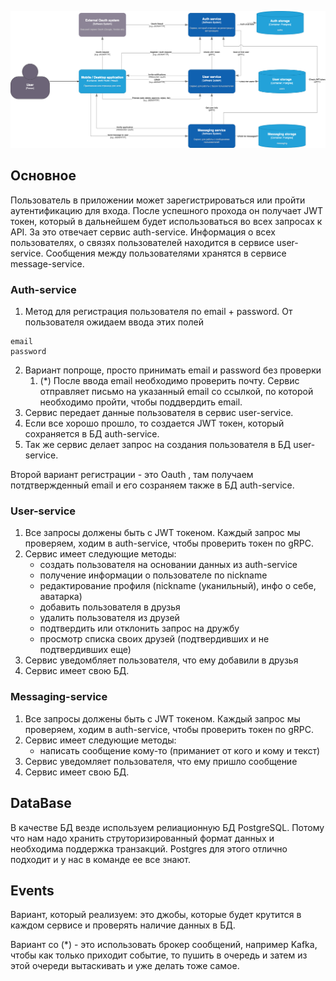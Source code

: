 ![Архитектура приложения](msa-messanger.drawio.png)

## Основное
Пользователь в приложении может зарегистрироваться или пройти аутентификацию для входа. После успешного прохода он получает JWT токен, который в дальнейшем будет использоваться во всех запросах к API. За это отвечает сервис auth-service.
Информация о всех пользователях, о связях пользователей находится в сервисе user-service.
Сообщения между пользователями хранятся в сервисе message-service.

### Auth-service
1. Метод для регистрация пользователя по email + password. От пользователя ожидаем ввода этих полей
```
email
password
```
2. Вариант попроще, просто принимать email и password без проверки
    1. (*) После ввода email необходимо проверить почту. Сервис отправляет письмо на указанный email со ссылкой, по которой необходимо пройти, чтобы поддвердить email. 
3. Сервис передает данные пользователя в сервис user-service.
4. Если все хорошо прошло, то создается JWT токен, который сохраняется в БД auth-service.
5. Так же сервис делает запрос на создания пользователя в БД user-service.

Второй вариант регистрации - это Oauth , там получаем потдтвержденный email и его созраняем также в БД auth-service.

### User-service
1. Все запросы должены быть с JWT токеном. Каждый запрос мы проверяем, ходим в auth-service, чтобы проверить токен по gRPC.
2. Сервис имеет следующие методы:
    - создать пользователя на основании данных из auth-service
    - получение информации о пользователе по nickname
    - редактирование профиля (nickname (уканильный), инфо о себе, аватарка)
    - добавить пользователя в друзья
    - удалить пользователя из друзей
    - подтвердить или отклонить запрос на дружбу
    - просмотр списка своих друзей (подтвердивших и не подтвердивших еще)
3. Сервис уведомбляет пользователя, что ему добавили в друзья
4. Сервис имеет свою БД.

### Messaging-service
1. Все запросы должены быть с JWT токеном. Каждый запрос мы проверяем, ходим в auth-service, чтобы проверить токен по gRPC.
2. Сервис имеет следующие методы:
    - написать сообщение кому-то (приманиет от кого и кому и текст)
3. Сервис уведомляет пользователя, что ему пришло сообщение
4. Сервис имеет свою БД.

## DataBase
В качестве БД везде используем релиационную БД PostgreSQL. Потому что нам надо хранить струторизированный формат данных и необходима поддержка транзакций. Postgres для этого отлично подходит и у нас в команде ее все знают.

## Events
Вариант, который реализуем: это джобы, которые будет крутится в каждом сервисе и проверять наличие данных в БД.

Вариант со (*) - это использовать брокер сообщений, например Kafka, чтобы как только приходит событие, то пушить в очередь и затем из этой очереди вытаскивать и уже делать тоже самое.
